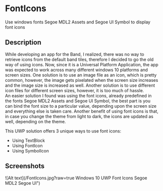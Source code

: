 # FontIcons
Use windows fonts Segoe MDL2 Assets and Segoe UI Symbol to display font icons

## Description
While developing an app for the Band, I realized, there was no way to retrieve icons from the default band tiles, therefore I decided to go the old way of using icons. Now, since it is a Universal Platform Application, the app was expected to work across many different windows 10 platforms and screen sizes. One solution is to use an image file as an icon, which is pretty common, however, the image gets pixelated when the screen size increases and the image size is increased as well. Another solution is to use different icon files for different screen sizes, however, it is too much of hassle.  
An easier solution I found was using the font icons, already predefined in the fonts Segoe MDL2 Assets and Segoe UI Symbol, the best part is you can bind the font size to a particular value, depending upon the screen size and everything else is taken care. Another benefit of using font icons is that, in case you change the theme from light to dark, the icons are updated as well, depending on the theme.  

This UWP solution offers 3 unique ways to use font icons:  
- Using TextBlock
- Using FontIcon
- Using SymbolIcon

## Screenshots
![Alt text](/FontIcons.jpg?raw=true Windows 10 UWP Font Icons Segoe MDL2 Segoe UI")
